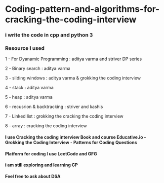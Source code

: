 # Coding-pattern-and-algorithms-for-cracking-the-coding-interview
### i write the code in cpp and python 3 
### Resource I used
1 - For Dyanamic Programming : aditya varma and striver DP series

2 - Binary search : aditya varma

3 - sliding windows :  aditya varma & grokking the coding interview

4 - stack : aditya varma

5 - heap : aditya varma

6 - recusrion & backtracking : striver and kashis 

7 - Linked list : grokking the cracking the coding interview

8 - array : cracking the coding interview

#### I use Cracking the coding interview Book and course Educative.io - Grokking the Coding Interview - Patterns for Coding Questions
#### Platform for coding I use LeetCode and GFG 
#### i am still exploring and learning CP
#### Feel free to ask about DSA
